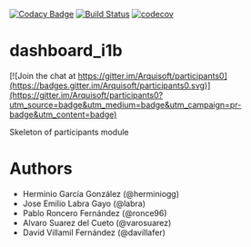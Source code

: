 [![Codacy Badge](https://api.codacy.com/project/badge/Grade/2f5e9b234d9b4cbd8669629c299990ad)](https://www.codacy.com/app/jelabra/parti_i1b/dashboard?utm_source=github.com&utm_medium=referral&utm_content=Arquisoft/parti_i1b/dashboard&utm_campaign=badger)
[![Build Status](https://travis-ci.org/Arquisoft/parti_i1b/dashboard.svg?branch=master)](https://travis-ci.org/Arquisoft/parti_i1b/dashboard)
[![codecov](https://codecov.io/gh/Arquisoft/parti_i1b/dashboard/branch/master/graph/badge.svg)](https://codecov.io/gh/Arquisoft/parti_i1b/dashboard)


# dashboard_i1b

[![Join the chat at https://gitter.im/Arquisoft/participants0](https://badges.gitter.im/Arquisoft/participants0.svg)](https://gitter.im/Arquisoft/participants0?utm_source=badge&utm_medium=badge&utm_campaign=pr-badge&utm_content=badge)

Skeleton of participants module

# Authors

- Herminio García González (@herminiogg)
- Jose Emilio Labra Gayo (@labra)
- Pablo Roncero Fernández (@ronce96)
- Alvaro Suarez del Cueto (@varosuarez)
- David Villamil Fernández (@davillafer)
